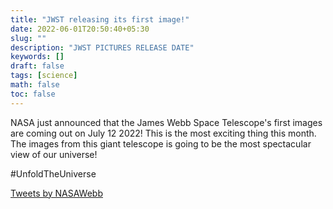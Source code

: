 ```yaml
---
title: "JWST releasing its first image!"
date: 2022-06-01T20:50:40+05:30
slug: ""
description: "JWST PICTURES RELEASE DATE"
keywords: []
draft: false
tags: [science]
math: false
toc: false
---
```

NASA just announced that the James Webb Space Telescope's first images are coming out on July 12 2022!
This is the most exciting thing this month. The images from this giant telescope is going to be the most spectacular view of our universe!

#UnfoldTheUniverse 

<a class="twitter-timeline" href="https://twitter.com/NASAWebb?ref_src=twsrc%5Etfw">Tweets by NASAWebb</a> <script async src="https://platform.twitter.com/widgets.js" charset="utf-8"></script>